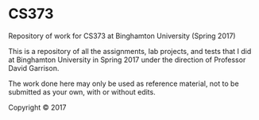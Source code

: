 # CS373



Repository of work for CS373 at Binghamton University (Spring 2017)

This is a repository of all the assignments, lab projects, and tests that I did at Binghamton University in Spring 2017 under the direction of Professor David Garrison.

The work done here may only be used as reference material, not to be submitted as your own, with or without edits.

Copyright © 2017
